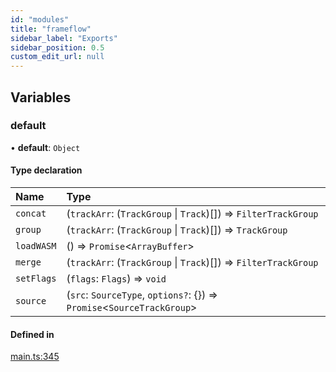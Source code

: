 ```yaml
---
id: "modules"
title: "frameflow"
sidebar_label: "Exports"
sidebar_position: 0.5
custom_edit_url: null
---
```


## Variables

### default

• **default**: `Object`

#### Type declaration

| Name | Type |
| :------ | :------ |
| `concat` | (`trackArr`: (`TrackGroup` \| `Track`)[]) => `FilterTrackGroup` |
| `group` | (`trackArr`: (`TrackGroup` \| `Track`)[]) => `TrackGroup` |
| `loadWASM` | () => `Promise`<`ArrayBuffer`\> |
| `merge` | (`trackArr`: (`TrackGroup` \| `Track`)[]) => `FilterTrackGroup` |
| `setFlags` | (`flags`: `Flags`) => `void` |
| `source` | (`src`: `SourceType`, `options?`: {}) => `Promise`<`SourceTrackGroup`\> |

#### Defined in

[main.ts:345](https://github.com/carsonDB/frameflow/blob/e2e2a4a/src/ts/main.ts#L345)
